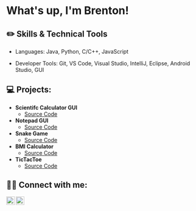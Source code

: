 <h1>What's up, I'm Brenton!
<h2>✏️ Skills & Technical Tools</h2>

  - Languages: Java, Python, C/C++, JavaScript

  - Developer Tools: Git, VS Code, Visual Studio, IntelliJ, Eclipse, Android Studio, GUI
  <h2>💻 Projects:</h2>

- <b>Scientifc Calculator GUI</b>
  - [Source Code](https://github.com/BrentonGibson/ScientificCalculatorGUI/blob/master/ScientificCalculatorGUI/src/Calculator.java)
- <b>Notepad GUI</b>
  - [Source Code](https://github.com/BrentonGibson/NotepadGUI/blob/main/Notepad.py)
- <b>Snake Game</b>
  - [Source Code](https://github.com/BrentonGibson/SnakeGame/blob/main/SnakeGame.Py)
- <b>BMI Calculator</b>
  - [Source Code](https://github.com/BrentonGibson/BMICalculator/blob/main/BMICalculator.py)
- <b>TicTacToe</b>
  - [Source Code](https://github.com/BrentonGibson/TicTacToe/blob/master/TicTacToe/src/TicTacToe.java)



<h2> 🤳🏽 Connect with me:</h2>

[<img align="left" alt="JoshMadakor | LinkedIn" width="22px" src="https://cdn.jsdelivr.net/npm/simple-icons@v3/icons/linkedin.svg" />][linkedin]
[<img align="left" alt="JoshMadakor | Instagram" width="22px" src="https://cdn.jsdelivr.net/npm/simple-icons@v3/icons/instagram.svg" />][instagram]

[instagram]: https://www.instagram.com/brentongibson_/
[linkedin]: https://linkedin.com/in/brentongibsonjr
